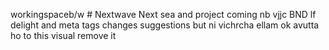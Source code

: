 


workingspaceb/w # Nextwave
Next sea and project coming nb
vjjc
BND lf delight and meta tags changes suggestions but ni vichrcha ellam ok avutta ho to this visual remove it
